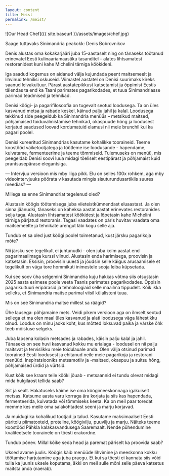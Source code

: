 ```yaml
---
layout: content
title: Meist
permalink: /meist/
---
```


![Our Head Chef]({{ site.baseurl }}/assets/images/chef.jpg)

Saage tuttavaks Sinimandria peakokk: Denis Bobrovnikov

Denis alustas oma kokakarjääri juba 15-aastaselt ning on tänaseks töötanud erinevatel Eesti kulinaariamaastiku tasanditel – alates lihtsamatest restoranidest kuni kahe Michelini tärniga köökideni. 

Iga saadud kogemus on aidanud välja kujundada peent maitsemeelt ja lihvinud tehnilisi oskuseid. Viimastel aastatel on Denisi suurimaks kireks saanud leivakultuur. Pärast aastatepikkust katsetamist ja õppimist Eestis täiendas ta end ka Taani parimates pagarikodades, et tuua Sinimandriasse parimad teadmised ja tehnikad. 

Denisi köögi- ja pagarifilosoofia on tugevalt seotud loodusega. Ta on üles kasvanud metsa ja rabade keskel, käinud palju jahil ja kalal. Loodusega tekkinud side peegeldub ka Sinimandria menüüs – metsikud maitsed, põhjamaised toiduvalmistamise tehnikad, okaspuude hõng ja loodusest korjatud saadused loovad kordumatuid elamusi nii meie brunchil kui ka pagari poolel. 

Denisi kureeritud Sinimandrias kasutame kohalikke tooraineid. Teeme koostööd väiketootjatega ja töötleme ise loodusande - hapendame, kuivatame, fermenteerime ja teeme tõmmiseid. Tulemuseks on menüü, mis peegeldab Denisi soovi luua midagi tõeliselt eestipärast ja põhjamaist kuid prantsusepärase elegantsiga.

— Intervjuu versioon mis mby liiga pikk. Elu on selles 100x rohkem, aga mby videointervjuuks pöörata v kasutada mingis sisuturundusartiklis suures meedias? —

Millega sa enne Sinimandriat tegelenud oled?

Alustasin köögis töötamisega juba viieteistkümnendast eluaastast. Ja olen sinna jäänudki, tänaseks on kaheksa aastat aastat erinevates restoranides selja taga. Alustasin lihtsamatest köökidest ja lõpetasin kahe Michelini tärniga pärjatud restoranis. Tagasi vaadates on päris huvitav vaadata oma maitsemeelte ja tehnikate arengut läbi kogu selle aja. 

Tundub et sa oled just köögi poolel toimetanud, kust järsku pagarikoja mõte?  

Nii järsku see tegelikult ei juhtunudki - olen juba kolm aastat end pagarimaailmaga kurssi viinud. Alustasin enda harimisega, proovisin ja katsetasin. Eksisin, proovisin uuesti ja jõudsin selle käigus arusaamisele et tegelikult on väga tore hommikuti inimestele sooja leiba küpsetada. 

Kui see soov üha selgemini Sinimandria kuju hakkas võtma siis otsustasin 2025 aasta esimese poole veeta Taanis parimates pagarikodades. Õppisin pagarikultuuri eripärasid ja tehnoloogiaid selle maailma tippudelt. Kõik ikka selleks, et Sinimandria maitse parimal viisil külalisteni tuua. 

Mis on see Sinimandria maitse millest sa räägid?

Ühe lausega: põhjamaine mets. Veidi pikem versioon aga on ilmselt seotud sellega et ma olen maal üles kasvanud ja alati loodusega väga lähestikku olnud. Loodus on minu jaoks koht, kus mõtted loksuvad paika ja värske õhk teeb mõistuse selgeks. 

Juba lapsena kolasin metsades ja rabades, käisin palju kalal ja jahil. Tänaseks on see huvi kasvanud kokku mu erialaga - loodusel on nii palju maitsvat ja tervislikku meie toidulauale anda.  Olen välja otsinud parimad toorained Eesti loodusest ja ehitanud neile meie pagarikoja ja restorani menüüd. Inspiratsiooniks metsamotiiv ja -maitsed,  okaspuu ja suitsu hõng, põhjamaised ürdid ja vürtsid.

Kust kõik see kraam teile kööki jõuab - metsaannid ei tundu olevat midagi mida hulgilaost tellida saab?

Siit ja sealt. Hakatuseks käime ise oma köögimeeskonnaga igakuiselt metsas. Katsume aasta varu korraga ära korjata ja siis kas hapendada, fermenteerida, kuivatada või tõmmiseks keeta. Ka on meil paar toredat memme kes meile oma salakohtadest seeni ja marju korjavad. 

Ja muidugi ka kohalikud tootjad ja talud. Kasutame maksimaalselt Eesti päritolu piimatooteid, proteiine, köögivilju, puuvilju ja marju. Näiteks teeme koostööd Pähkla kalakasvandusega Saaremaalt. Nende pühendumine kvaliteetsele toorainele on tõesti erakordne. 

Tundub põnev. Millal kõike seda head ja paremat päriselt ka proovida saab?

Uksed avame juulis. Köögis käib menüüde lihvimine ja meeskonna kokku töötamise harjutamine aga juba praegu. Et kui sa tõesti ei kannata siis võid tulla ka juunis uksele koputama, äkki on meil sulle mõni selle päeva katsetus maitsta anda (naerab).  
